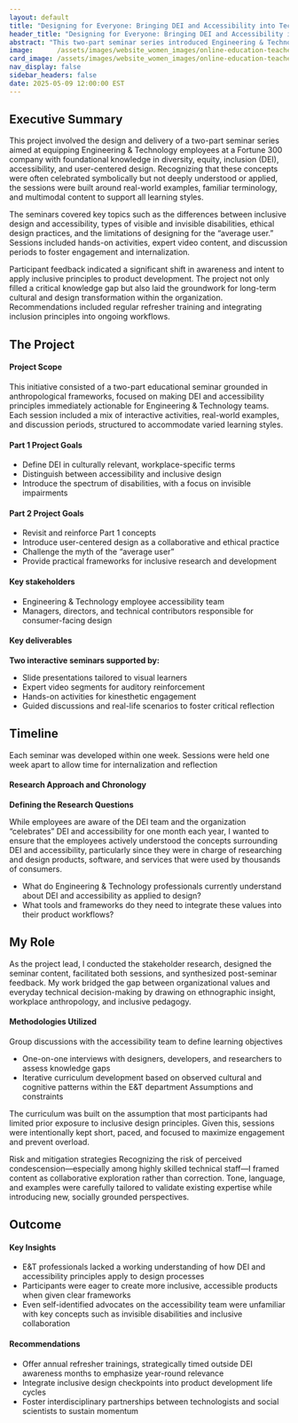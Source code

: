 ```yaml
---
layout: default
title: "Designing for Everyone: Bringing DEI and Accessibility into Tech Workflows"
header_title: "Designing for Everyone: Bringing DEI and Accessibility into Tech Workflows"
abstract: "This two-part seminar series introduced Engineering & Technology teams at a Fortune 300 company to practical concepts in diversity, equity, inclusion, accessibility, and user-centered design. Using real-world examples, hands-on activities, and multimedia content, employees learned how to apply inclusive thinking to their daily work. Post-seminar feedback confirmed increased confidence and commitment to designing for broader, more diverse users."
image:      /assets/images/website_women_images/online-education-teacher-students-webinar_107791-13134.jpg
card_image: /assets/images/website_women_images/online-education-teacher-students-webinar_107791-13134.jpg
nav_display: false
sidebar_headers: false
date: 2025-05-09 12:00:00 EST
---
```


## Executive Summary

This project involved the design and delivery of a two-part seminar series aimed at equipping Engineering & Technology employees at a Fortune 300 company with foundational knowledge in diversity, equity, inclusion (DEI), accessibility, and user-centered design. Recognizing that these concepts were often celebrated symbolically but not deeply understood or applied, the sessions were built around real-world examples, familiar terminology, and multimodal content to support all learning styles.

The seminars covered key topics such as the differences between inclusive design and accessibility, types of visible and invisible disabilities, ethical design practices, and the limitations of designing for the “average user.” Sessions included hands-on activities, expert video content, and discussion periods to foster engagement and internalization.

Participant feedback indicated a significant shift in awareness and intent to apply inclusive principles to product development. The project not only filled a critical knowledge gap but also laid the groundwork for long-term cultural and design transformation within the organization. Recommendations included regular refresher training and integrating inclusion principles into ongoing workflows.

## The Project

#### Project Scope

This initiative consisted of a two-part educational seminar grounded in anthropological frameworks, focused on making DEI and accessibility principles immediately actionable for Engineering & Technology teams. Each session included a mix of interactive activities, real-world examples, and discussion periods, structured to accommodate varied learning styles.

#### Part 1 Project Goals

* Define DEI in culturally relevant, workplace-specific terms
* Distinguish between accessibility and inclusive design
* Introduce the spectrum of disabilities, with a focus on invisible impairments

#### Part 2 Project Goals

* Revisit and reinforce Part 1 concepts
* Introduce user-centered design as a collaborative and ethical practice
* Challenge the myth of the “average user”
* Provide practical frameworks for inclusive research and development

#### Key stakeholders

* Engineering & Technology employee accessibility team
* Managers, directors, and technical contributors responsible for consumer-facing design

#### Key deliverables

**Two interactive seminars supported by:**

* Slide presentations tailored to visual learners
* Expert video segments for auditory reinforcement
* Hands-on activities for kinesthetic engagement
* Guided discussions and real-life scenarios to foster critical reflection

## Timeline

Each seminar was developed within one week. Sessions were held one week apart to allow time for internalization and reflection

#### Research Approach and Chronology

**Defining the Research Questions**

While employees are aware of the DEI team and the organization “celebrates” DEI and accessibility for one month each year, I wanted to ensure that the employees actively understood the concepts surrounding DEI and accessibility, particularly since they were in charge of researching and design products, software, and services that were used by thousands of consumers.

* What do Engineering & Technology professionals currently understand about DEI and accessibility as applied to design?
* What tools and frameworks do they need to integrate these values into their product workflows?

## My Role

As the project lead, I conducted the stakeholder research, designed the seminar content, facilitated both sessions, and synthesized post-seminar feedback. My work bridged the gap between organizational values and everyday technical decision-making by drawing on ethnographic insight, workplace anthropology, and inclusive pedagogy.

#### Methodologies Utilized 

Group discussions with the accessibility team to define learning objectives

* One-on-one interviews with designers, developers, and researchers to assess knowledge gaps
* Iterative curriculum development based on observed cultural and cognitive patterns within the E&T department
Assumptions and constraints 

The curriculum was built on the assumption that most participants had limited prior exposure to inclusive design principles. Given this, sessions were intentionally kept short, paced, and focused to maximize engagement and prevent overload.

Risk and mitigation strategies
Recognizing the risk of perceived condescension—especially among highly skilled technical staff—I framed content as collaborative exploration rather than correction. Tone, language, and examples were carefully tailored to validate existing expertise while introducing new, socially grounded perspectives.

## Outcome

#### Key Insights

* E&T professionals lacked a working understanding of how DEI and accessibility principles apply to design processes
* Participants were eager to create more inclusive, accessible products when given clear frameworks
* Even self-identified advocates on the accessibility team were unfamiliar with key concepts such as invisible disabilities and inclusive collaboration

#### Recommendations

* Offer annual refresher trainings, strategically timed outside DEI awareness months to emphasize year-round relevance
* Integrate inclusive design checkpoints into product development life cycles
* Foster interdisciplinary partnerships between technologists and social scientists to sustain momentum
